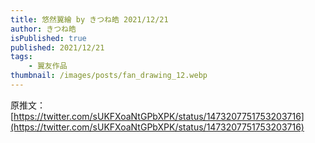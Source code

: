 ```yaml
---
title: 悠然翼繪 by きつね皓 2021/12/21
author: きつね皓
isPublished: true
published: 2021/12/21
tags:
    - 翼友作品
thumbnail: /images/posts/fan_drawing_12.webp
---
```

原推文：[https://twitter.com/sUKFXoaNtGPbXPK/status/1473207751753203716](https://twitter.com/sUKFXoaNtGPbXPK/status/1473207751753203716)